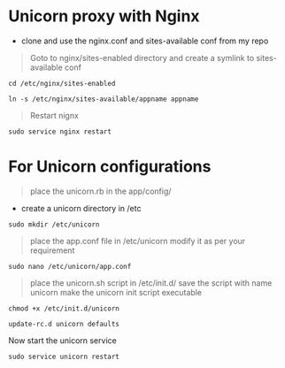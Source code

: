 # Unicorn proxy with Nginx

* clone and use the nginx.conf and sites-available conf from my repo

> Goto to nginx/sites-enabled directory and create a symlink to sites-available conf

```
cd /etc/nginx/sites-enabled
```

```
ln -s /etc/nginx/sites-available/appname appname
```

> Restart nignx

```
sudo service nginx restart
```

# For Unicorn configurations

> place the unicorn.rb in the app/config/

* create a unicorn directory in /etc

```
sudo mkdir /etc/unicorn 
```

> place the app.conf file in /etc/unicorn
> modify it as per your requirement

```
sudo nano /etc/unicorn/app.conf
```

> place the unicorn.sh script in /etc/init.d/
> save the script with name unicorn
> make the unicorn init script executable

```
chmod +x /etc/init.d/unicorn
```

```
update-rc.d unicorn defaults
```

Now start the unicorn service

```
sudo service unicorn restart
```
